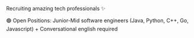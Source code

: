 Recruiting amazing tech professionals ✨

🟢 Open Positions: Junior-Mid software engineers (Java, Python, C++, Go, Javascript) + Conversational english required 
